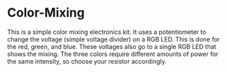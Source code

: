 # Color-Mixing
This is a simple color mixing electronics kit.  It uses a potentiometer to change the voltage (simple voltage divider) on a RGB LED. This is done for the red, green, and blue.  These voltages also go to a single RGB LED that shows the mixing. The three colors require different amounts of power for the same intensity, so choose your resistor accordingly.

